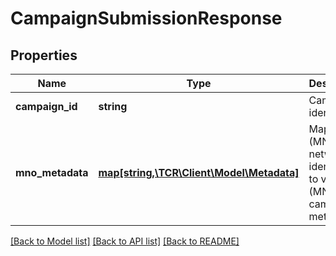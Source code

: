 # CampaignSubmissionResponse

## Properties
Name | Type | Description | Notes
------------ | ------------- | ------------- | -------------
**campaign_id** | **string** | Campaign identifier | 
**mno_metadata** | [**map[string,\TCR\Client\Model\Metadata]**](Metadata.md) | Map of key (MNO network identifier) to value (MNO campaign metadata). | [optional] 

[[Back to Model list]](../../README.md#documentation-for-models) [[Back to API list]](../../README.md#documentation-for-api-endpoints) [[Back to README]](../../README.md)

